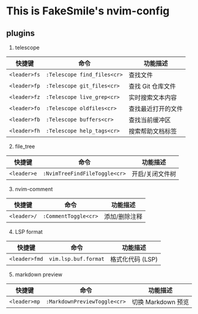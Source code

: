 # This is FakeSmile's nvim-config

## plugins

1. telescope

| 快捷键 | 命令 | 功能描述 |
|--------|------|----------|
| `<leader>fs` | `:Telescope find_files<cr>` | 查找文件 |
| `<leader>fp` | `:Telescope git_files<cr>` | 查找 Git 仓库文件 |
| `<leader>fz` | `:Telescope live_grep<cr>` | 实时搜索文本内容 |
| `<leader>fo` | `:Telescope oldfiles<cr>` | 查找最近打开的文件 |
| `<leader>fb` | `:Telescope buffers<cr>` | 查找当前缓冲区 |
| `<leader>fh` | `:Telescope help_tags<cr>` | 搜索帮助文档标签 |

2. file_tree

| 快捷键 | 命令 | 功能描述 |
|--------|------|----------|
| `<leader>e` | `:NvimTreeFindFileToggle<cr>` | 开启/关闭文件树 |

3. nvim-comment

| 快捷键 | 命令 | 功能描述 |
|--------|------|----------|
| `<leader>/` | `:CommentToggle<cr>` | 添加/删除注释 |

4. LSP format

| 快捷键 | 命令 | 功能描述 |
|--------|------|----------|
| `<leader>fmd` | `vim.lsp.buf.format` | 格式化代码 (LSP) |

5. markdown preview

| 快捷键 | 命令 | 功能描述 |
|--------|------|----------|
| `<leader>mp` | `:MarkdownPreviewToggle<cr>` | 切换 Markdown 预览 |
